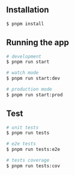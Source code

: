 ## Installation

```bash
$ pnpm install
```

## Running the app

```bash
# development
$ pnpm run start

# watch mode
$ pnpm run start:dev

# production mode
$ pnpm run start:prod
```

## Test

```bash
# unit tests
$ pnpm run tests

# e2e tests
$ pnpm run tests:e2e

# tests coverage
$ pnpm run tests:cov
```